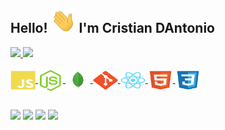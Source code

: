 ## Hello! <img src="https://raw.githubusercontent.com/ABSphreak/ABSphreak/master/gifs/Hi.gif" width="40px"/> I'm Cristian DAntonio 
 <div>
  <a href="https://github.com/CriDevs">
  <img height="180em" src="https://github-readme-stats.vercel.app/api?username=CriDevs&show_icons=true&theme=dracula&include_all_commits=true&count_private=true"/>
  <img height="180em" src="https://github-readme-stats.vercel.app/api/top-langs/?username=CriDevs&layout=compact&langs_count=7&theme=dracula"/>
</div>
<div style="display: inline_block"><br>
<img align="center" alt="My-Js" height="30" width="40" src="https://raw.githubusercontent.com/devicons/devicon/master/icons/javascript/javascript-plain.svg">
  <img align="center" alt="My-CSS" height="35" width="40" src="https://raw.githubusercontent.com/devicons/devicon/master/icons/nodejs/nodejs-original.svg">
  <img align="center" alt="My-Git" height="30" width="40" src="https://raw.githubusercontent.com/devicons/devicon/master/icons/mongodb/mongodb-original.svg">
  <img align="center" alt="My-Git" height="30" width="40" src="https://raw.githubusercontent.com/devicons/devicon/master/icons/git/git-original.svg">
  <img align="center" alt="My-React" height="30" width="40" src="https://raw.githubusercontent.com/devicons/devicon/master/icons/react/react-original.svg">
  <img align="center" alt="My-HTML" height="30" width="40" src="https://raw.githubusercontent.com/devicons/devicon/master/icons/html5/html5-original.svg">
  <img align="center" alt="My-CSS" height="30" width="40" src="https://raw.githubusercontent.com/devicons/devicon/master/icons/css3/css3-original.svg">
</div>
  
  ##
 
<div> 
  <a href="https://www.facebook.com/cri.dwayne" target="_blank"><img src="https://img.shields.io/badge/Facebook-1877F2?style=for-the-badge&logo=facebook&logoColor=white" target="_blank"></a>
  <a href="https://instagram.com/cri.dantonio" target="_blank"><img src="https://img.shields.io/badge/-Instagram-%23E4405F?style=for-the-badge&logo=instagram&logoColor=white" target="_blank"></a>
  <a href = "mailto:CristianDAntonioDevs@gmail.com"><img src="https://img.shields.io/badge/-Gmail-%23333?style=for-the-badge&logo=gmail&logoColor=white" target="_blank"></a>
  <a href="https://www.linkedin.com/in/cristian-d-antonio-b31932206/" target="_blank"><img src="https://img.shields.io/badge/-LinkedIn-%230077B5?style=for-the-badge&logo=linkedin&logoColor=white" target="_blank"></a> 
 
  
</div>
